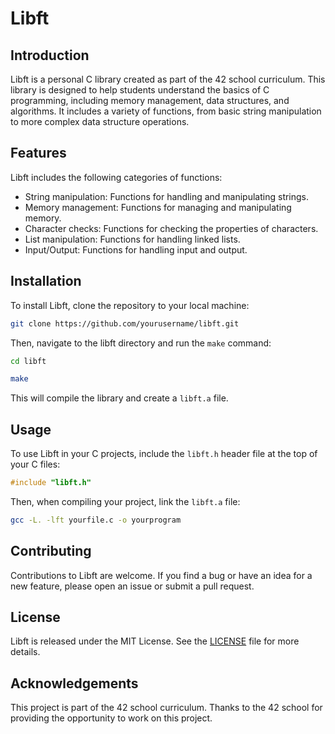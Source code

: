 # Libft

## Introduction

Libft is a personal C library created as part of the 42 school curriculum. This library is designed to help students understand the basics of C programming, including memory management, data structures, and algorithms. It includes a variety of functions, from basic string manipulation to more complex data structure operations.

## Features

Libft includes the following categories of functions:

- String manipulation: Functions for handling and manipulating strings.
- Memory management: Functions for managing and manipulating memory.
- Character checks: Functions for checking the properties of characters.
- List manipulation: Functions for handling linked lists.
- Input/Output: Functions for handling input and output.

## Installation

To install Libft, clone the repository to your local machine:

```bash
git clone https://github.com/yourusername/libft.git
```

Then, navigate to the libft directory and run the `make` command:

```bash
cd libft
```
```bash
make
```

This will compile the library and create a `libft.a` file.

## Usage

To use Libft in your C projects, include the `libft.h` header file at the top of your C files:

```c
#include "libft.h"
```

Then, when compiling your project, link the `libft.a` file:

```bash
gcc -L. -lft yourfile.c -o yourprogram
```

## Contributing

Contributions to Libft are welcome. If you find a bug or have an idea for a new feature, please open an issue or submit a pull request.

## License

Libft is released under the MIT License. See the [LICENSE](LICENSE.md) file for more details.

## Acknowledgements

This project is part of the 42 school curriculum. Thanks to the 42 school for providing the opportunity to work on this project.

